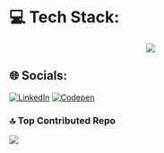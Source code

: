 # 💻 Tech Stack:
<p align="center">
<img src="https://skillicons.dev/icons?i=vscode,ubuntu,linux,apache,sqlite,mysql,laravel,php,vite,cloudflare,tailwindcss,python,js,html,css,bash,apple&perline=4" />
</p>

## 🌐 Socials:
[![LinkedIn](https://img.shields.io/badge/LinkedIn-%230077B5.svg?logo=linkedin&logoColor=white)](https://linkedin.com/in/patryk-namyslak) [![Codepen](https://img.shields.io/badge/Codepen-000000?logo=codepen&logoColor=white)](https://codepen.io/PatrykNamyslak) 


### 🔝 Top Contributed Repo
![](https://github-contributor-stats.vercel.app/api?username=PatrykNamyslak&limit=5&theme=one_dark_pro&combine_all_yearly_contributions=true)

